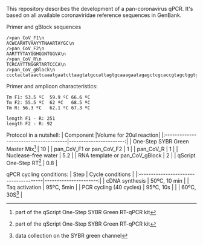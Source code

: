 This repository describes the development of a pan-coronavirus qPCR. It's based on all available coronaviridae reference sequences in GenBank.  

Primer and gBlock sequences
```
/>pan_CoV_F1\n
ACWCARHTVAAYYTNAARTAYGC\n
/>pan_CoV_F2\n
AARTTYTAYGGHGGNTGGVA\n
/>pan_CoV_R\n
TCRCAYTTNGGRTARTCCCA\n
/>pan_CoV_gBlock\n
ccctactataactcaaatgaatcttaagtatgccattagtgcaaagaatagagctcgcaccgtagctggtgtctctatctgtagtactatgaccaatagacagtttcatcaaaaattattgaaatcaatagccgccactagaggagctactgtagtaattggaacaagcaaattctatggtggttggcacaacatgttaaaaactgtttatagtgatgtagaaaaccctcaccttatgggttgggattatcctaaatgtgatagagccatg
```

Primer and amplicon characteristics:
```
Tm F1: 53.5 ºC	59.9 ºC	66.6 ºC
Tm F2: 55.5 ºC	62 ºC	68.5 ºC
Tm R: 56.3 ºC	62.1 ºC	67.3 ºC

length F1 - R: 251
length F2 - R: 92
```

Protocol in a nutshell:
| Component				|Volume for 20ul reaction|
|:--------------------------------------|-----------------------:|
| One-Step SYBR Green Master Mix[^1]	|		 10 	 |
| pan_CoV_F1 or pan_CoV_F2		|		  1	 |
| pan_CoV_R				|		  1	 |
| Nuclease-free water			|		5.2 	 |
| RNA template or pan_CoV_gBlock	|		  2	 |
| qScript One-Step RT[^1]		|		0.8	 |
[^1]: part of the qScript One-Step SYBR Green RT-qPCR kit

qPCR cycling conditions:
| Step                             	| Cycle conditions	|
|:--------------------------------------|----------------------:|
| cDNA synthesis		        |   50ºC, 10 min		|
| Taq activation	                |   95ºC, 5min   	|
| PCR cycling (40 cycles)               |   95ºC, 10s      	|
| 			                |   60ºC, 30S[^2]	|
[^2]: data collection on the SYBR green channel

